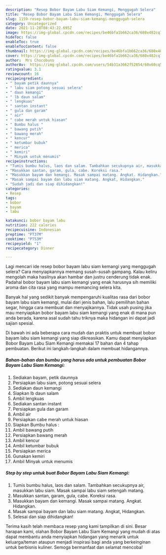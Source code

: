 ```yaml
---
description: "Resep Bobor Bayam Labu Siam Kemangi, Menggugah Selera"
title: "Resep Bobor Bayam Labu Siam Kemangi, Menggugah Selera"
slug: 1159-resep-bobor-bayam-labu-siam-kemangi-menggugah-selera
category: Uncategorized
date: 2021-11-28T08:43:22.695Z
image: https://img-global.cpcdn.com/recipes/be46bfa1b662ca36/680x482cq70/bobor-bayam-labu-siam-kemangi-foto-resep-utama.jpg
hideToc: false
enableToc: true
enableTocContent: false
thumbnail: https://img-global.cpcdn.com/recipes/be46bfa1b662ca36/680x482cq70/bobor-bayam-labu-siam-kemangi-foto-resep-utama.jpg
cover: https://img-global.cpcdn.com/recipes/be46bfa1b662ca36/680x482cq70/bobor-bayam-labu-siam-kemangi-foto-resep-utama.jpg
author:  Mrs Chocobuns
authorAv:  https://img-global.cpcdn.com/users/54b31a3662f52854/60x60cq50/avatar.jpg
ratingvalue: 3.1
reviewcount: 16
recipeingredient:
- " bayam petik daunnya"
- " labu siam potong sesuai selera"
- " daun kemangi"
- " lb daun salam"
- " lengkuas"
- " santan instant"
- " gula dan garam"
- " air"
- " cabe merah untuk hiasan"
- " Bumbu halus "
- " bawang putih"
- " bawang merah"
- " kencur"
- " ketumbar bubuk"
- " merica"
- " kemiri"
- " Minyak untuk menumis"
recipeinstructions:
- "Tumis bumbu halus, laos dan salam. Tambahkan secukupnya air, masukkan labu siam. Masak sampai labu siam setengah matang."
- "Masukkan santan, garam, gula, cabe. Koreksi rasa."
- "Masukkan bayam dan kemangi. Masak sampai matang. Angkat. Hidangkan."
- "Masak sampai bayam dan labu siam matang. Angkat, Hidangkan."
- "Sudah jadi dan siap dihidangkan!"
categories:
- Resep
tags:
- bobor
- bayam
- labu

katakunci: bobor bayam labu 
nutrition: 222 calories
recipecuisine: Indonesian
preptime: "PT37M"
cooktime: "PT53M"
recipeyield: "1"
recipecategory: Dinner

---
```



Lagi mencari ide resep bobor bayam labu siam kemangi yang menggugah selera? Cara menyiapkannya memang susah-susah gampang. Kalau keliru mengolah maka hasilnya akan hambar dan justru cenderung tidak enak. Padahal bobor bayam labu siam kemangi yang enak harusnya sih memiliki aroma dan cita rasa yang mampu memancing selera kita.


Banyak hal yang sedikit banyak mempengaruhi kualitas rasa dari bobor bayam labu siam kemangi, mulai dari jenis bahan, lalu pemilihan bahan segar, hingga cara membuat dan menyajikannya. Tidak usah pusing jika mau menyiapkan bobor bayam labu siam kemangi yang enak di mana pun anda berada, karena asal sudah tahu triknya maka hidangan ini dapat jadi sajian spesial.




Di bawah ini ada beberapa cara mudah dan praktis untuk membuat bobor bayam labu siam kemangi yang siap dikreasikan. Kamu dapat menyiapkan Bobor Bayam Labu Siam Kemangi memakai 17 bahan dan 4 tahap pembuatan. Berikut ini langkah-langkah dalam membuat hidangannya.

<!--inarticleads1-->

##### Bahan-bahan dan bumbu yang harus ada untuk pembuatan Bobor Bayam Labu Siam Kemangi:

1. Sediakan  bayam, petik daunnya
1. Persiapkan  labu siam, potong sesuai selera
1. Sediakan  daun kemangi
1. Siapkan  lb daun salam
1. Ambil  lengkuas
1. Sediakan  santan instant
1. Persiapkan  gula dan garam
1. Ambil  air
1. Persiapkan  cabe merah untuk hiasan
1. Siapkan  Bumbu halus :
1. Ambil  bawang putih
1. Persiapkan  bawang merah
1. Ambil  kencur
1. Ambil  ketumbar bubuk
1. Persiapkan  merica
1. Gunakan  kemiri
1. Ambil  Minyak untuk menumis




<!--inarticleads2-->

##### Step by step untuk buat Bobor Bayam Labu Siam Kemangi:

1. Tumis bumbu halus, laos dan salam. Tambahkan secukupnya air, masukkan labu siam. Masak sampai labu siam setengah matang.
1. Masukkan santan, garam, gula, cabe. Koreksi rasa.
1. Masukkan bayam dan kemangi. Masak sampai matang. Angkat. Hidangkan.
1. Masak sampai bayam dan labu siam matang. Angkat, Hidangkan.
1. Selesai dan siap dihidangkan!



Terima kasih telah membaca resep yang kami tampilkan di sini. Besar harapan kami, olahan Bobor Bayam Labu Siam Kemangi yang mudah di atas dapat membantu anda menyiapkan hidangan yang menarik untuk keluarga/teman ataupun menjadi inspirasi bagi anda yang berkeinginan untuk berbisnis kuliner. Semoga bermanfaat dan selamat mencoba!

